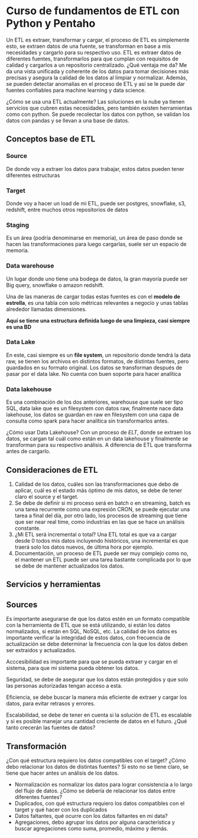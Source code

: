 # Curso de fundamentos de ETL con Python y Pentaho

Un ETL es extraer, transformar y cargar, el proceso de ETL es simplemente esto, se extraen datos de una fuente, se transforman en base a mis necesidades y cargarlo para su respectivo uso. ETL es extraer datos de diferentes fuentes, transformarlos para que cumplan con requisitos de calidad y cargarlos a un repositorio centralizado. ¿Qué ventaja me da? Me da una vista unificada y coherente de los datos para tomar decisiones más precisas y asegura la calidad de los datos al limpiar y normalizar. Además, se pueden detectar anomalías en el proceso de ETL y así se le puede dar fuentes confiables para machine learning y data science.

¿Cómo se usa una ETL actualmente? Las soluciones en la nube ya tienen servicios que cubren estas necesidades, pero también existen herramientas como con python. Se puede recolectar los datos con python, se validan los datos con pandas y se llevan a una base de datos.

## Conceptos base de ETL

### Source

De donde voy a extraer los datos para trabajar, estos datos pueden tener diferentes estructuras

### Target

Donde voy a hacer un load de mi ETL, puede ser postgres, snowflake, s3, redshift, entre muchos otros repositorios de datos

### Staging

Es un área (podría denominarse en memoria), un área de paso donde se hacen las transformaciones para luego cargarlas, suele ser un espacio de memoria.

### Data warehouse

Un lugar donde uno tiene una bodega de datos, la gran mayoría puede ser Big query, snowflake o amazon redshift.

Una de las maneras de cargar todas estas fuentes es con el **modelo de estrella**, es una tabla con solo métricas relevantes a negocio y unas tablas alrededor llamadas dimensiones.

**Aquí se tiene una estructura definida luego de una limpieza, casi siempre es una BD**

### Data Lake

En este, casi siempre es un **file system**, un repositorio donde tendrá la data raw, se tienen los archivos en distintos formatos, de distintas fuentes, pero guardados en su formato original. Los datos se transforman después de pasar por el data lake. No cuenta con buen soporte para hacer analítica

### Data lakehouse

Es una combinación de los dos anteriores, warehouse que suele ser tipo SQL, data lake que es un filesystem con datos raw, finalmente nace data lakehouse, los datos se guardan en raw en filesystem con una capa de consulta como spark para hacer analítica sin transformarlos antes.

¿Cómo usar Data Lakehouse? Con un proceso de _ELT_, donde se extraen los datos, se cargan tal cuál como están en un data lakehouse y finalmente se transforman para su respectivo análisis. A diferencia de ETL que transforma antes de cargarlo.

## Consideraciones de ETL

1. Calidad de los datos, cuáles son las transformaciones que debo de aplicar, cuál es el estado más óptimo de mis datos, se debe de tener claro el source y el target.
2. Se debe de definir si mi proceso será en batch o en streaming, batch es una tarea recurrente como una expresión CRON, se puede ejecutar una tarea a final del día, por otro lado, los procesos de streaming que tiene que ser near real time, como industrias en las que se hace un análisis constante.
3. ¿Mi ETL será incremental o total? Una ETL total es que va a cargar desde 0 todos mis datos incluyendo históricos, una incremental es que traerá solo los datos nuevos, de última hora por ejemplo.
4. Documentación, un proceso de ETL puede ser muy complejo como no, el mantener un ETL puede ser una tarea bastante complicada por lo que se debe de mantener actualizados los datos.

## Servicios y herramientas

## Sources

Es importante asegurarse de que los datos estén en un formato compatible con la herramienta de ETL que se está utilizando, si están los datos normalizados, si están en SQL, NoSQL, etc. La calidad de los datos es importante verificar la integridad de estos datos, con frecuencia de actualización se debe determinar la frecuencia con la que los datos deben ser extraidos y actualizados.

Acccesibilidad es importante para que se pueda extraer y cargar en el sistema, para que mi sistema pueda obtener los datos.

Seguridad, se debe de asegurar que los datos están protegidos y que solo las personas autorizadas tengan acceso a esta.

Eficiencia, se debe buscar la manera más eficiente de extraer y cargar los datos, para evitar retrasos y errores.

Escalabilidad, se debe de tener en cuenta si la solución de ETL es escalable y si es posible manejar una cantidad creciente de datos en el futuro. ¿Qué tanto crecerán las fuentes de datos?

## Transformación

¿Con qué estructura requiero los datos compatibles con el target? ¿Cómo debo relacionar los datos de distintas fuentes? Si esto no se tiene claro, se tiene que hacer antes un análisis de los datos.

- Normalización es normalizar los datos para lograr consistencia a lo largo del flujo de datos. ¿Cómo se debería de relacionar los datos entre diferentes fuentes?
- Duplicados, con qué estructura requiero los datos compatibles con el target y qué hacer con los duplicados
- Datos faltantes, qué ocurre con los datos faltantes en mi data?
- Agregaciones, debo agrupar los datos por alguna característica y buscar agregaciones como suma, promedio, máximo y demás.
